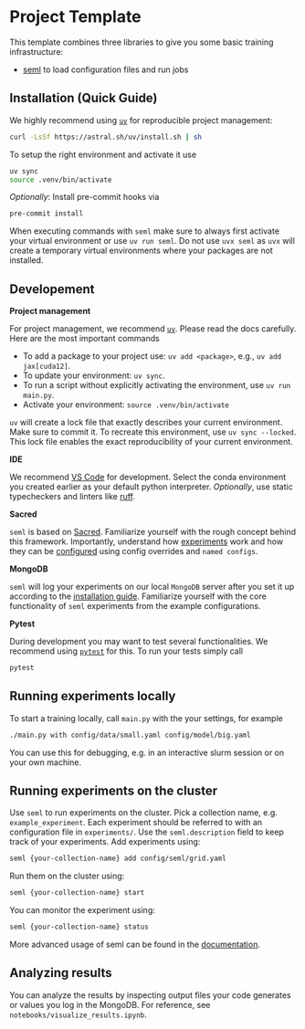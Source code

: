 # Project Template

This template combines three libraries to give you some basic training infrastructure:

- [seml](https://github.com/TUM-DAML/seml/) to load configuration files and run jobs


## Installation (Quick Guide)
We highly recommend using [`uv`](https://docs.astral.sh/uv/) for reproducible project management:
```bash
curl -LsSf https://astral.sh/uv/install.sh | sh
```
To setup the right environment and activate it use
```sh
uv sync
source .venv/bin/activate
```
*Optionally*: Install pre-commit hooks via
```sh
pre-commit install
```
When executing commands with `seml` make sure to always first activate your virtual environment or use `uv run seml`. Do not use `uvx seml` as `uvx` will create a temporary virtual environments where your packages are not installed.

## Developement

**Project management**

For project management, we recommend [`uv`](https://docs.astral.sh/uv/). Please read the docs carefully. Here are the most important commands
* To add a package to your project use: `uv add <package>`, e.g., `uv add jax[cuda12]`.
* To update your environment: `uv sync`.
* To run a script without explicitly activating the environment, use `uv run main.py`.
* Activate your environment: `source .venv/bin/activate`

`uv` will create a lock file that exactly describes your current environment. Make sure to commit it. To recreate this environment, use `uv sync --locked`. This lock file enables the exact reproducibility of your current environment.

**IDE**

We recommend [VS Code](https://code.visualstudio.com) for development. Select the conda environment you created earlier as your default python interpreter. *Optionally*, use static typecheckers and linters like [ruff](https://github.com/astral-sh/ruff).

**Sacred**

`seml` is based on [Sacred](https://sacred.readthedocs.io/en/stable/index.html). Familiarize yourself with the rough concept behind this framework. Importantly, understand how [experiments](https://sacred.readthedocs.io/en/stable/experiment.html) work and how they can be [configured](https://sacred.readthedocs.io/en/stable/experiment.html#configuration) using config overrides and `named configs`.

**MongoDB**

`seml` will log your experiments on our local `MongoDB` server after you set it up according to the [installation guide]((https://github.com/TUM-DAML/seml/)). Familiarize yourself with the core functionality of `seml` experiments from the example configurations.


**Pytest**

During development you may want to test several functionalities. We recommend using [`pytest`](https://docs.pytest.org/en/8.0.x/) for this. To run your tests simply call
```sh
pytest
```


## Running experiments locally

To start a training locally, call `main.py` with the your settings, for example

```sh
./main.py with config/data/small.yaml config/model/big.yaml
```

You can use this for debugging, e.g. in an interactive slurm session or on your own machine.

## Running experiments on the cluster

Use `seml` to run experiments on the cluster. Pick a collection name, e.g. `example_experiment`. Each experiment should be referred to with an configuration file in `experiments/`. Use the `seml.description` field to keep track of your experiments. Add experiments using:

```bash
seml {your-collection-name} add config/seml/grid.yaml
```

Run them on the cluster using:

```bash
seml {your-collection-name} start
```

You can monitor the experiment using:

```bash
seml {your-collection-name} status
```

More advanced usage of seml can be found in the [documentation](https://github.com/TUM-DAML/seml/tree/master/examples).


## Analyzing results

You can analyze the results by inspecting output files your code generates or values you log in the MongoDB. For reference, see `notebooks/visualize_results.ipynb`.

